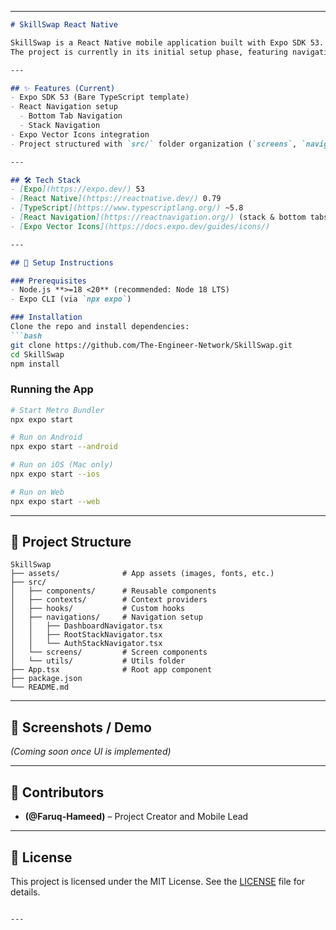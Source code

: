 
---

````markdown
# SkillSwap React Native

SkillSwap is a React Native mobile application built with Expo SDK 53.  
The project is currently in its initial setup phase, featuring navigation scaffolding with bottom tabs and stack navigation. It will evolve into a platform for users to explore, share, and manage skills.

---

## ✨ Features (Current)
- Expo SDK 53 (Bare TypeScript template)
- React Navigation setup
  - Bottom Tab Navigation
  - Stack Navigation
- Expo Vector Icons integration
- Project structured with `src/` folder organization (`screens`, `navigations`, `components`, etc.)

---

## 🛠 Tech Stack
- [Expo](https://expo.dev/) 53
- [React Native](https://reactnative.dev/) 0.79
- [TypeScript](https://www.typescriptlang.org/) ~5.8
- [React Navigation](https://reactnavigation.org/) (stack & bottom tabs)
- [Expo Vector Icons](https://docs.expo.dev/guides/icons/)

---

## 🚀 Setup Instructions

### Prerequisites
- Node.js **>=18 <20** (recommended: Node 18 LTS)
- Expo CLI (via `npx expo`)

### Installation
Clone the repo and install dependencies:
```bash
git clone https://github.com/The-Engineer-Network/SkillSwap.git
cd SkillSwap
npm install
````

### Running the App

```bash
# Start Metro Bundler
npx expo start

# Run on Android
npx expo start --android

# Run on iOS (Mac only)
npx expo start --ios

# Run on Web
npx expo start --web
```

---

## 📂 Project Structure

```
SkillSwap
├── assets/              # App assets (images, fonts, etc.)
├── src/
│   ├── components/      # Reusable components
│   ├── contexts/        # Context providers
│   ├── hooks/           # Custom hooks
│   ├── navigations/     # Navigation setup
│   │   ├── DashboardNavigator.tsx
│   │   ├── RootStackNavigator.tsx
│   │   └── AuthStackNavigator.tsx
│   └── screens/         # Screen components
│   └── utils/           # Utils folder
├── App.tsx              # Root app component
├── package.json
└── README.md
```

---

## 📸 Screenshots / Demo

*(Coming soon once UI is implemented)*

---

## 👥 Contributors

* **(@Faruq-Hameed)** – Project Creator and Mobile Lead

---

## 📄 License

This project is licensed under the MIT License. See the [LICENSE](./LICENSE) file for details.

```

---
